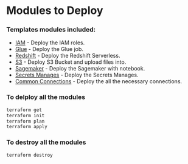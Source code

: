 # Modules to Deploy

### Templates modules included:

- [IAM](./aws-iam) - Deploy the IAM roles.
- [Glue](./aws-glue-job) - Deploy the Glue job.
- [Redshift](./aws-redshift) - Deploy the Redshift Serverless.
- [S3](./aws-s3) - Deploy S3 Bucket and upload files into.
- [Sagemaker](./aws-sagemaker) - Deploy the Sagemaker with notebook.
- [Secrets Manages](./aws-secrets-manager) - Deploy the Secrets Manages.
- [Common Connections](./common-connections) - Deploy the all the necessary connections.

### To delploy all the modules

```bash
terraform get
terraform init
terraform plan
terraform apply
```

### To destroy all the modules

```bash
terraform destroy
```

